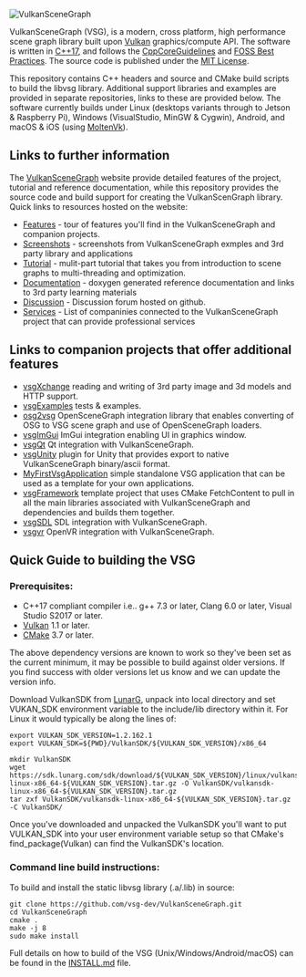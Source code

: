 ![VulkanSceneGraph](https://raw.githubusercontent.com/vsg-dev/VulkanSceneGraph/master/docs/images/VSGlogo.png)

VulkanSceneGraph (VSG), is a modern, cross platform, high performance scene graph library built upon [Vulkan](https://www.khronos.org/vulkan/) graphics/compute API. The software is written in [C++17](https://en.wikipedia.org/wiki/C%2B%2B17), and follows the [CppCoreGuidelines](https://isocpp.github.io/CppCoreGuidelines/CppCoreGuidelines) and [FOSS Best Practices](https://github.com/coreinfrastructure/best-practices-badge/blob/master/doc/criteria.md).  The source code is published under the [MIT License](LICENSE.md).

This repository contains C++ headers and source and CMake build scripts to build the libvsg library.  Additional support libraries and examples are provided in separate repositories, links to these are provided below.  The software currently builds under Linux (desktops variants through to Jetson & Raspberry Pi), Windows (VisualStudio, MinGW & Cygwin), Android, and macOS & iOS (using [MoltenVk](https://github.com/KhronosGroup/MoltenVK)).

## Links to further information

The [VulkanSceneGraph](https://www.vulkanscenegraph.org) website provide detailed features of the project, tutorial and reference documentation, while this repository provides the source code and build support for creating the VulkanScenGraph library. Quick links to resources hosted on the website:
* [Features](https://vsg-dev.github.io/vsg-dev.io/features) - tour of features you'll find in the VulkanSceneGraph and companion projects.
* [Screenshots](https://vsg-dev.github.io/vsg-dev.io/screenshots) - screenshots from VulkanSceneGraph exmples and 3rd party library and applications
* [Tutorial](https://vsg-dev.github.io/vsg-dev.io/tutorial) - mulit-part tutorial that takes you from introduction to scene graphs to multi-threading and optimization.
* [Documentation](https://vsg-dev.github.io/vsg-dev.io/documentation) - doxygen generated reference documentation and links to 3rd party learning materials
* [Discussion](https://github.com/vsg-dev/VulkanSceneGraph/discussions) - Discussion forum hosted on github.
* [Services](https://vsg-dev.github.io/vsg-dev.io/services) - List of companinies connected to the VulkanSceneGraph project that can provide professional services


## Links to companion projects that offer additional features
* [vsgXchange](https://github.com/vsg-dev/vsgXchange) reading and writing of 3rd party image and 3d models and HTTP support.
* [vsgExamples](https://github.com/vsg-dev/vsgExamples) tests & examples.
* [osg2vsg](https://github.com/vsg-dev/osg2vsg) OpenSceneGraph integration library that enables converting of OSG to VSG scene graph and use of OpenSceneGraph loaders.
* [vsgImGui](https://github.com/vsg-dev/vsgImGui) ImGui integration enabling UI in graphics window.
* [vsgQt](https://github.com/vsg-dev/vsgQt) Qt integration with VulkanSceneGraph.
* [vsgUnity](https://github.com/vsg-dev/vsgUnity) plugin for Unity that provides export to native VulkanSceneGraph binary/ascii format.
* [MyFirstVsgApplication](https://github.com/vsg-dev/MyFirstVsgApplication) simple standalone VSG application that can be used as a template for your own applications.
* [vsgFramework](https://github.com/vsg-dev/vsgFramework) template project that uses CMake FetchContent to pull in all the main libraries associated with VulkanSceneGraph and dependencies and builds them together.
* [vsgSDL](https://github.com/ptrfun/vsgSDL) SDL integration with VulkanSceneGraph.
* [vsgvr](https://github.com/geefr/vsgvr) OpenVR integration with VulkanSceneGraph.

## Quick Guide to building the VSG

### Prerequisites:
* C++17 compliant compiler i.e.. g++ 7.3 or later, Clang 6.0 or later, Visual Studio S2017 or later.
* [Vulkan](https://vulkan.lunarg.com/) 1.1 or later.
* [CMake](https://www.cmake.org) 3.7 or later.

The above dependency versions are known to work so they've been set as the current minimum, it may be possible to build against older versions.  If you find success with older versions let us know and we can update the version info.

Download VulkanSDK from [LunarG](https://vulkan.lunarg.com/sdk/home), unpack into local directory and set VUKAN_SDK environment variable to the include/lib directory within it. For Linux it would typically be along the lines of:

    export VULKAN_SDK_VERSION=1.2.162.1
    export VULKAN_SDK=${PWD}/VulkanSDK/${VULKAN_SDK_VERSION}/x86_64

    mkdir VulkanSDK
    wget https://sdk.lunarg.com/sdk/download/${VULKAN_SDK_VERSION}/linux/vulkansdk-linux-x86_64-${VULKAN_SDK_VERSION}.tar.gz -O VulkanSDK/vulkansdk-linux-x86_64-${VULKAN_SDK_VERSION}.tar.gz
    tar zxf VulkanSDK/vulkansdk-linux-x86_64-${VULKAN_SDK_VERSION}.tar.gz -C VulkanSDK/

Once you've downloaded and unpacked the VulkanSDK you'll want to put VULKAN_SDK into your user environment variable setup so that CMake's find_package(Vulkan) can find the VulkanSDK's location.

### Command line build instructions:

To build and install the static libvsg library (.a/.lib) in source:

    git clone https://github.com/vsg-dev/VulkanSceneGraph.git
    cd VulkanSceneGraph
    cmake .
    make -j 8
    sudo make install

Full details on how to build of the VSG (Unix/Windows/Android/macOS) can be found in the [INSTALL.md](INSTALL.md) file.
